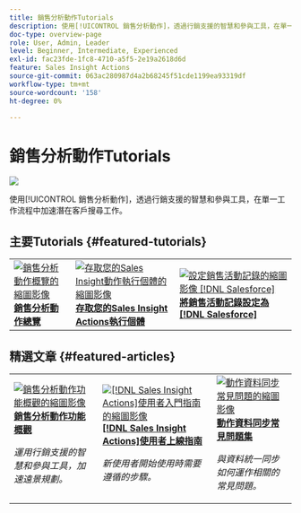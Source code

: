 ```yaml
---
title: 銷售分析動作Tutorials
description: 使用[!UICONTROL 銷售分析動作]，透過行銷支援的智慧和參與工具，在單一工作流程中加速潛在客戶搜尋工作。
doc-type: overview-page
role: User, Admin, Leader
level: Beginner, Intermediate, Experienced
exl-id: fac23fde-1fc8-4710-a5f5-2e19a2618d6d
feature: Sales Insight Actions
source-git-commit: 063ac280987d4a2b68245f51cde1199ea93319df
workflow-type: tm+mt
source-wordcount: '158'
ht-degree: 0%

---
```


# 銷售分析動作Tutorials

![](assets/header.png)

使用[!UICONTROL 銷售分析動作]，透過行銷支援的智慧和參與工具，在單一工作流程中加速潛在客戶搜尋工作。

## 主要Tutorials {#featured-tutorials}

<table style="table-layout:fixed">
<tr>
<td>
<a href="/help/sales-insight-actions/sales-insight-actions-overview.md"><img alt="銷售分析動作概覽的縮圖影像" src="assets/sales-insight-actions-feature-overview-videothumb.png" /></a>
<div><a href="/help/sales-insight-actions/sales-insight-actions-overview.md"><strong>銷售分析動作總覽</strong></a></div>
</td>
<td>
<a href="/help/sales-insight-actions/accessing-your-sales-insight-actions-instance.md"><img alt="存取您的Sales Insight動作執行個體的縮圖影像" src="assets/accessing-your-sales-insight-actions-instance-videothumb.png" /></a>
<div><a href="/help/sales-insight-actions/accessing-your-sales-insight-actions-instance.md"><strong>存取您的Sales Insight Actions執行個體</strong></a></div>
</td>
<td>
<a href="/help/sales-insight-actions/configure-sales-activity-logging-to-salesforce.md"><img alt="設定銷售活動記錄的縮圖影像 [!DNL Salesforce]" src="assets/configure-sales-activity-logging-to-salesforce-videothumb.png" /></a>
<div><a href="/help/sales-insight-actions/configure-sales-activity-logging-to-salesforce.md"><strong>將銷售活動記錄設定為[!DNL Salesforce]</strong></a></div>
</td>
</tr>
</table>

## 精選文章 {#featured-articles}

<table style="table-layout:fixed">
<tr>
<td>
<a href="https://experienceleague.adobe.com/docs/marketo/using/product-docs/marketo-sales-insight/actions/sales-insight-actions-feature-overview.html"><img alt="銷售分析動作功能概觀的縮圖影像" src="assets/sales-insight-actions-feature-overview-thumb.png" /></a>
<div><a href="https://experienceleague.adobe.com/docs/marketo/using/product-docs/marketo-sales-insight/actions/sales-insight-actions-feature-overview.html"><strong>銷售分析動作功能概觀</strong></a></div>
<p><em>運用行銷支援的智慧和參與工具，加速遠景規劃。</em></p>
</td>
<td>
<a href="https://experienceleague.adobe.com/docs/marketo/using/product-docs/marketo-sales-insight/actions/getting-started/sales-insight-actions-user-onboarding-checklist.html"><img alt="[!DNL Sales Insight Actions]使用者入門指南的縮圖影像" src="assets/sales-insight-actions-user-onboarding-guide-thumb.png" /></a>
<div><a href="https://experienceleague.adobe.com/docs/marketo/using/product-docs/marketo-sales-insight/actions/getting-started/sales-insight-actions-user-onboarding-checklist.html"><strong>[!DNL Sales Insight Actions]使用者上線指南</strong></a></div>
<p><em>新使用者開始使用時需要遵循的步驟。</em></p>
</td>
<td>
<a href="https://experienceleague.adobe.com/docs/marketo/using/product-docs/marketo-sales-insight/actions/admin/actions-data-sync-faq.html"><img alt="動作資料同步常見問題的縮圖影像" src="assets/actions-data-sync-faq-thumb.png" /></a>
<div><a href="https://experienceleague.adobe.com/docs/marketo/using/product-docs/marketo-sales-insight/actions/admin/actions-data-sync-faq.html"><strong>動作資料同步常見問題集</strong></a></div>
<p><em>與資料統一同步如何運作相關的常見問題。</em></p>
</td>
</tr>
</table>
